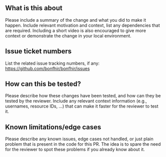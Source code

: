 ## What is this about

Please include a summary of the change and what you did to make it happen.
Include relevant motivation and context, list any dependencies that are required.
Including a short video is also encouraged to give more context or demonstrate the change in your local environment.

## Issue ticket numbers

List the related issue tracking numbers, if any: https://github.com/bonfhir/bonfhir/issues

## How can this be tested?

Please describe how these changes have been tested, and how can they be tested by the reviewer.
Include any relevant context information (e.g., usernames, resource IDs, …) that can make it faster for the reviewer to test it.

## Known limitations/edge cases

Please describe any known issues, edge cases not handled, or just plain problem that is present in the code for this PR.
The idea is to spare the need for the reviewer to spot these problems if you already know about it.
